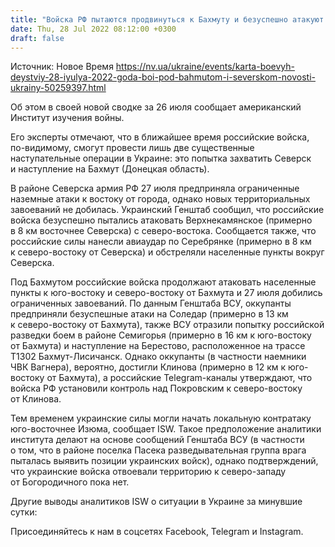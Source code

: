 ```yaml
---
title: "Войска РФ пытаются продвинуться к Бахмуту и безуспешно атакуют в районе Северска — карта боевых действий"
date: Thu, 28 Jul 2022 08:12:00 +0300
draft: false
---
```

Источник: Новое Время https://nv.ua/ukraine/events/karta-boevyh-deystviy-28-iyulya-2022-goda-boi-pod-bahmutom-i-severskom-novosti-ukrainy-50259397.html


Об этом в своей новой сводке за 26 июля сообщает американский Институт изучения войны.

Его эксперты отмечают, что в ближайшее время российские войска, по-видимому, смогут провести лишь две существенные наступательные операции в Украине: это попытка захватить Северск и наступление на Бахмут (Донецкая область).

В районе Северска армия РФ 27 июля предприняла ограниченные наземные атаки к востоку от города, однако новых территориальных завоеваний не добилась. Украинский Генштаб сообщил, что российские войска безуспешно пытались атаковать Верхнекамянское (примерно в 8 км восточнее Северска) с северо-востока. Сообщается также, что российские силы нанесли авиаудар по Серебрянке (примерно в 8 км к северо-востоку от Северска) и обстреляли населенные пункты вокруг Северска.

Под Бахмутом российские войска продолжают атаковать населенные пункты к юго-востоку и северо-востоку от Бахмута и 27 июля добились ограниченных завоеваний. По данным Генштаба ВСУ, оккупанты предприняли безуспешные атаки на Соледар (примерно в 13 км к северо-востоку от Бахмута), также ВСУ отразили попытку российской разведки боем в районе Семигорья (примерно в 16 км к юго-востоку от Бахмута) и наступление на Берестово, расположенное на трассе Т1302 Бахмут-Лисичанск. Однако оккупанты (в частности наемники ЧВК Вагнера), вероятно, достигли Клинова (примерно в 12 км к юго-востоку от Бахмута), а российские Telegram-каналы утверждают, что войска РФ установили контроль над Покровским к северо-востоку от Клинова.

Тем временем украинские силы могли начать локальную контратаку юго-восточнее Изюма, сообщает ISW. Такое предположение аналитики института делают на основе сообщений Генштаба ВСУ (в частности о том, что в районе поселка Пасека разведывательная группа врага пыталась выявить позиции украинских войск), однако подтверждений, что украинские войска отвоевали территорию к северо-западу от Богородичного пока нет.

Другие выводы аналитиков ISW о ситуации в Украине за минувшие сутки:

Присоединяйтесь к нам в соцсетях Facebook, Telegram и Instagram.

